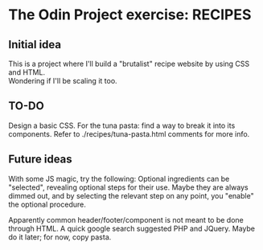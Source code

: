 # The Odin Project exercise: RECIPES

## Initial idea

This is a project where I'll build a "brutalist" recipe website by using CSS and HTML.  
Wondering if I'll be scaling it too.  

## TO-DO

Design a basic CSS.
For the tuna pasta: find a way to break it into its components. Refer to ./recipes/tuna-pasta.html comments for more info.

## Future ideas

With some JS magic, try the following:
Optional ingredients can be "selected", revealing optional steps for their use.
Maybe they are always dimmed out, and by selecting the relevant step on any point, you "enable" the optional procedure.

Apparently common header/footer/component is not meant to be done through HTML.
A quick google search suggested PHP and JQuery.
Maybe do it later; for now, copy pasta.
